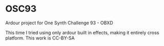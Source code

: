 # OSC93
Ardour project for One Synth Challenge 93 - OBXD

This time I tried using only ardour built in effects, making it entirely cross platform. 
This work is CC-BY-SA
